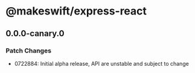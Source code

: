 # @makeswift/express-react

## 0.0.0-canary.0

### Patch Changes

- 0722884: Initial alpha release, API are unstable and subject to change
